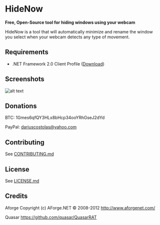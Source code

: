 # HideNow

**Free, Open-Source tool for hiding windows using your webcam**

HideNow is a tool that will automatically minimize and rename the window you select when your webcam detects any type of movement.

Requirements
---
* .NET Framework 2.0 Client Profile ([Download](https://www.microsoft.com/en-us/download/details.aspx?id=16614))

Screenshots
---
![alt text](http://i.imgur.com/u42MnUu.png "HideNow")

Donations
---
BTC: 1Gmes6qfQY3HLx8bHcp34ooYRhGseJ2dYd

PayPal: dariuscostolas@yahoo.com


Contributing
---
See [CONTRIBUTING.md](/CONTRIBUTING.md)

License
---
See [LICENSE.md](/LICENSE.md)

Credits
---

Aforge
Copyright (c) AForge.NET © 2008-2012 
http://www.aforgenet.com/

Quasar
https://github.com/quasar/QuasarRAT

